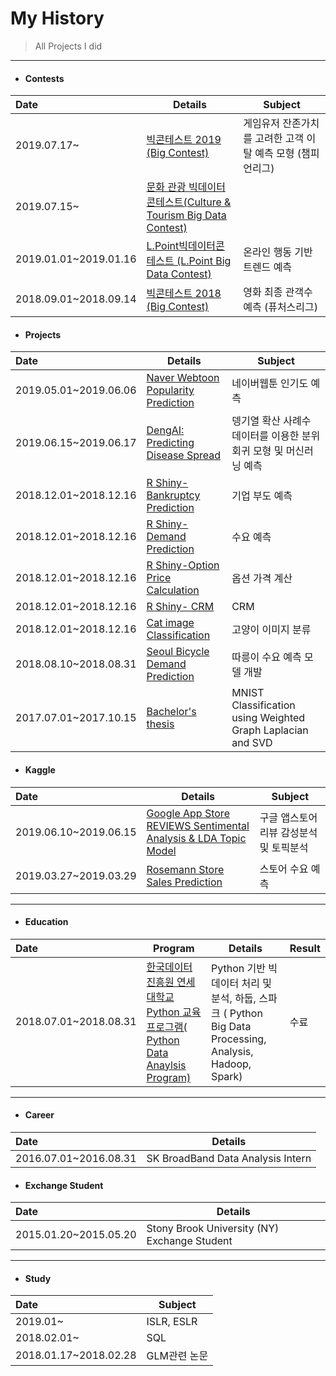 # My History

> All Projects I did 

-------------------------------------------

* #### Contests 

| Date                    | Details                                   | Subject     | 
| :--------------------- | ---------------------------------------- | ------ |  
|2019.07.17~ | [빅콘테스트 2019 (Big Contest)](https://github.com/serah1107/Big-Contest.git) | 게임유저 잔존가치를 고려한 고객 이탈 예측 모형 (챔피언리그)|      
|2019.07.15~| [문화 관광 빅데이터 콘테스트(Culture & Tourism Big Data Contest)]() |    |
|2019.01.01~2019.01.16 | [L.Point빅데이터콘테스트 (L.Point Big Data Contest)](https://github.com/serah1107/Contests/tree/master/Lpoint%20Trend%20Prediction%20based%20on%20Online%20Behavior) | 온라인 행동 기반 트렌드 예측 | 
|2018.09.01~2018.09.14 | [빅콘테스트 2018 (Big Contest)](https://github.com/serah1107/Contests/tree/master/Big%20Contest%202018_Movies%20Demand%20Prediction) | 영화 최종 관객수 예측 (퓨처스리그)  |  


* #### Projects 

| Date                    | Details                                    |Subject     | 
| :--------------------- | ---------------------------------------- | ------ |
|2019.05.01~2019.06.06 | [Naver Webtoon Popularity Prediction](https://github.com/serah1107/Statistics-Graduate/tree/master/2019-03%20Class/Data%20Mining/NAVER%20Webtoon%20Popularity%20Prediction%20(Team%20Project)) | 네이버웹툰 인기도 예측|
|2019.06.15~2019.06.17 | [DengAI: Predicting Disease Spread](https://github.com/serah1107/Statistics-Graduate/tree/master/2019-03%20Class) | 뎅기열 확산 사례수 데이터를 이용한 분위 회귀 모형 및 머신러닝 예측|
|2018.12.01~2018.12.16 | [R Shiny-Bankruptcy Prediction](https://pphonyohyeyun.shinyapps.io/bankruptcy_ohy/) | 기업 부도 예측|
|2018.12.01~2018.12.16 | [R Shiny- Demand Prediction](https://pphonyohyeyun.shinyapps.io/demand_ohy/) | 수요 예측|
|2018.12.01~2018.12.16 | [R Shiny-Option Price Calculation](https://pphonyohyeyun.shinyapps.io/option_hy/) | 옵션 가격 계산|
|2018.12.01~2018.12.16 | [R Shiny- CRM](https://pphonyohyeyun.shinyapps.io/crm_ohy/) | CRM|
|2018.12.01~2018.12.16  | [Cat image Classification](https://github.com/serah1107/Statistics-Graduate/blob/master/2018-02%20Class/Financial%20Engineering/Final%20Project%20CIFAR10.ipynb) | 고양이 이미지 분류
|2018.08.10~2018.08.31 | [Seoul Bicycle Demand Prediction](https://github.com/serah1107/Education/tree/master/Python%20Education%20Program%202018/%EB%94%B0%EB%A6%89%EC%9D%B4%20Project) | 따릉이 수요 예측 모델 개발|
|2017.07.01~2017.10.15 | [Bachelor's thesis](https://github.com/serah1107/Statistics-Computational-Science--Undergraduate/blob/master/Bachelor's%20Thesis/C%2B%2B%20Codes%20of%20Thesis.txt) | MNIST Classification using Weighted Graph Laplacian and SVD|


* #### Kaggle 

| Date                    | Details                                    |Subject     | 
| :--------------------- | ---------------------------------------- | ------ |
|2019.06.10~2019.06.15| [Google App Store REVIEWS Sentimental Analysis & LDA Topic Model](https://github.com/serah1107/Statistics-Graduate/blob/master/2019-03%20Class/Text%20Mining/Final%20Project_Kaggle/Google%20App%20Store%20Reviews%20Sentimental%20Analysis%20%26%20Topic%20Model.ipynb) | 구글 앱스토어 리뷰 감성분석 및 토픽분석|
|2019.03.27~2019.03.29| [Rosemann Store Sales Prediction](https://github.com/serah1107/Kaggle/blob/master/Rosemann%20Sales/Rosemann%20Sales%20Prediction.R) | 스토어 수요 예측|

---------------------------------------

* #### Education 

| Date                    | Program                                  | Details     | Result   |
| :--------------------- | ---------------------------------------- | ------ | ---- |
|2018.07.01~2018.08.31 |[한국데이터진흥원 연세대학교 Python 교육 프로그램( Python Data Anaylsis Program)](https://github.com/serah1107/Education) | Python 기반 빅데이터 처리 및 분석, 하둡, 스파크 ( Python Big Data Processing, Analysis, Hadoop, Spark)| 수료 |

---------------------------------------

* #### Career 

| Date                    | Details                                 | 
| :--------------------- | ---------------------------------------- | 
|2016.07.01~2016.08.31 | SK BroadBand Data Analysis Intern 


* #### Exchange Student 

| Date                    | Details                                 | 
| :--------------------- | ---------------------------------------- | 
|2015.01.20~2015.05.20 | Stony Brook University (NY) Exchange Student

---------------------------------------

* #### Study 

| Date                    | Subject                                 | 
| :--------------------- | ---------------------------------------- | 
|2019.01~ | ISLR, ESLR
|2018.02.01~ | SQL
|2018.01.17~2018.02.28 | GLM관련 논문


